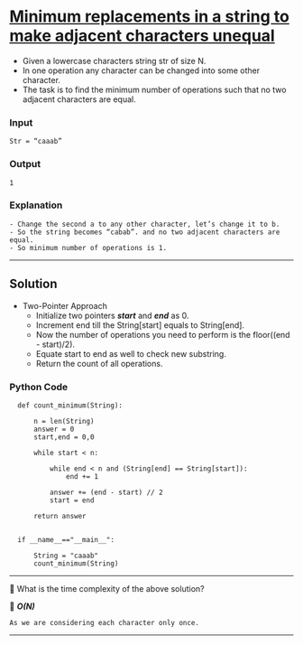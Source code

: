 # [Minimum replacements in a string to make adjacent characters unequal](https://www.geeksforgeeks.org/minimum-replacements-in-a-string-to-make-adjacent-characters-unequal/)

- Given a lowercase characters string str of size N. 
- In one operation any character can be changed into some other character. 
- The task is to find the minimum number of operations such that no two adjacent characters are equal.

### Input

    Str = “caaab” 

### Output

    1
    
### Explanation

    - Change the second a to any other character, let’s change it to b. 
    - So the string becomes “cabab”. and no two adjacent characters are equal. 
    - So minimum number of operations is 1.

---------------------------------------------------------------

## Solution

- Two-Pointer Approach
  - Initialize two pointers ***start*** and ***end*** as 0.
  - Increment end till the String[start] equals to String[end].
  - Now the number of operations you need to perform is the floor((end - start)/2).
  - Equate start to end as well to check new substring.
  - Return the count of all operations.
  
### Python Code

      def count_minimum(String): 

          n = len(String)  
          answer = 0
          start,end = 0,0

          while start < n: 

              while end < n and (String[end] == String[start]): 
                  end += 1

              answer += (end - start) // 2
              start = end

          return answer


      if __name__=="__main__": 

          String = "caaab"
          count_minimum(String) 
          
  -------------------------------------------------------------
  
  
🎯 What is the time complexity of the above solution?

📝 ***O(N)***

    As we are considering each character only once.
    
-------------------------------------------------------------------
